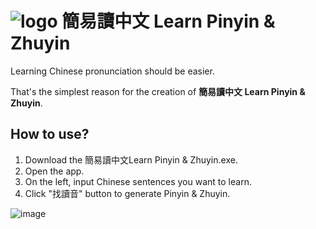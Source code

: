 # ![logo](https://user-images.githubusercontent.com/21699933/173756879-93a1d29d-ba77-426f-a06b-c49ec0badb55.gif) 簡易讀中文 Learn Pinyin & Zhuyin

Learning Chinese pronunciation should be easier. 

That's the simplest reason for the creation of **簡易讀中文 Learn Pinyin & Zhuyin**.

## How to use?
1. Download the 簡易讀中文Learn Pinyin & Zhuyin.exe.
2. Open the app.
3. On the left, input Chinese sentences you want to learn.
4. Click "找讀音" button to generate Pinyin & Zhuyin.

![image](https://user-images.githubusercontent.com/21699933/173756684-ccd3d5d7-ddcc-4192-a37f-a98afb94c2ee.png)

